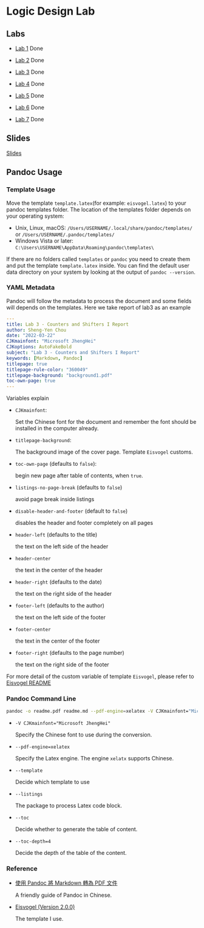 # Logic Design Lab

## Labs

- [Lab 1](./labs/lab1) Done

- [Lab 2](./labs/lab2) Done

- [Lab 3](./labs/lab3) Done

- [Lab 4](./labs/lab4) Done

- [Lab 5](./labs/lab5) Done

- [Lab 6](./labs/lab6) Done

- [Lab 7](./labs/lab7) Done

## Slides

[Slides](./slides)

## Pandoc Usage

### Template Usage

Move the template `template.latex`(for example: `eisvogel.latex`) to your pandoc templates folder. The location of the templates folder depends on your operating system:

  - Unix, Linux, macOS: `/Users/USERNAME/.local/share/pandoc/templates/` or `/Users/USERNAME/.pandoc/templates/`
  - Windows Vista or later: `C:\Users\USERNAME\AppData\Roaming\pandoc\templates\`

If there are no folders called `templates` or `pandoc` you need to create them and put the template `template.latex` inside. You can find the default user data directory on your system by looking at the output of `pandoc --version`.

### YAML Metadata

Pandoc will follow the metadata to process the document and some fields will depends on the templates. Here we take report of lab3 as an example

```yaml
---
title: Lab 3 - Counters and Shifters I Report
author: Sheng-Yen Chou
date: "2022-03-22"
CJKmainfont: "Microsoft JhengHei"
CJKoptions: AutoFakeBold
subject: "Lab 3 - Counters and Shifters I Report"
keywords: [Markdown, Pandoc]
titlepage: true
titlepage-rule-color: "360049"
titlepage-background: "background1.pdf"
toc-own-page: true
---
```

Variables explain

- ``CJKmainfont``: 
  
  Set the Chinese font for the document and remember the font should be installed in the computer already.

- ``titlepage-background``: 
  
  The background image of the cover page. Template ``Eisvogel`` customs.

- `toc-own-page` (defaults to `false`): 
  
  begin new page after table of contents, when `true`.

- `listings-no-page-break` (defaults to `false`)

  avoid page break inside listings

- `disable-header-and-footer` (default to `false`)

  disables the header and footer completely on all pages

- `header-left` (defaults to the title)

  the text on the left side of the header

- `header-center`

  the text in the center of the header

- `header-right` (defaults to the date)

  the text on the right side of the header

- `footer-left` (defaults to the author)

  the text on the left side of the footer

- `footer-center`

  the text in the center of the footer

- `footer-right` (defaults to the page number)

  the text on the right side of the footer

For more detail of the custom variable of template ``Eisvogel``, please refer to [Eisvogel README](./latex_template/Eisvogel-2.0.0/README.md)

### Pandoc Command Line

```bash
pandoc -o readme.pdf readme.md --pdf-engine=xelatex -V CJKmainfont="Microsoft JhengHei" --from markdown --template eisvogel --listings --toc --toc-depth=4
```

- ``-V CJKmainfont="Microsoft JhengHei"``
  
  Specify the Chinese font to use during the conversion.

- ``--pdf-engine=xelatex``
  
  Specify the Latex engine. The engine ``xelatx`` supports Chinese.

- ``--template``
  
  Decide which template to use

- ``--listings``
  
  The package to process Latex code block.

- ``--toc``
  
  Decide whether to generate the table of content.

- ``--toc-depth=4``
  
  Decide the depth of the table of the content.

### Reference

- [使用 Pandoc 將 Markdown 轉為 PDF 文件](https://sam.webspace.tw/2020/01/13/%E4%BD%BF%E7%94%A8%20Pandoc%20%E5%B0%87%20Markdown%20%E8%BD%89%E7%82%BA%20PDF%20%E6%96%87%E4%BB%B6/)

    A friendly guide of Pandoc in Chinese.

- [Eisvogel (Version 2.0.0)](https://github.com/Wandmalfarbe/pandoc-latex-template/releases/tag/v2.0.0)

    The template I use.